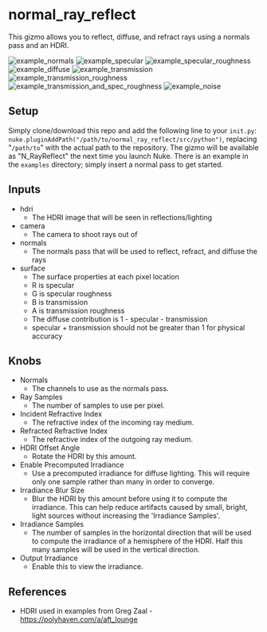 # normal_ray_reflect

This gizmo allows you to reflect, diffuse, and refract rays using a normals pass and an HDRI.

![example_normals](https://user-images.githubusercontent.com/21975584/195250014-08f770d8-36e9-4d8c-9c58-093bbf26f634.png)
![example_specular](https://user-images.githubusercontent.com/21975584/195250043-a39fb2ba-7bbb-4b7c-8b26-922dca7505ab.png)
![example_specular_roughness](https://user-images.githubusercontent.com/21975584/195250049-977c4394-83ae-49a5-9fff-f9f3580fac84.png)
![example_diffuse](https://user-images.githubusercontent.com/21975584/195250065-cd0cb4d7-c28f-48a5-85a7-4d77b6aedbc7.png)
![example_transmission](https://user-images.githubusercontent.com/21975584/195250077-cd1d98ae-3aad-44b5-b757-dd31f7333b77.png)
![example_transmission_roughness](https://user-images.githubusercontent.com/21975584/195250091-6179244d-4c33-44ce-88d7-2b26ae223e79.png)
![example_transmission_and_spec_roughness](https://user-images.githubusercontent.com/21975584/195250100-bcbe0472-7a8a-4e6b-8863-a8b6ef4dfe12.png)
![example_noise](https://user-images.githubusercontent.com/21975584/195250110-d225efa3-494a-4b96-8bc0-6d3d8942bbf2.png)

## Setup

Simply clone/download this repo and add the following line to your `init.py`: `nuke.pluginAddPath("/path/to/normal_ray_reflect/src/python")`, replacing "`/path/to`" with the actual path to the repository. The gizmo will be available as "N_RayReflect" the next time you launch Nuke. There is an example in the `examples` directory; simply insert a normal pass to get started.

## Inputs

- hdri
  - The HDRI image that will be seen in reflections/lighting
- camera
  - The camera to shoot rays out of
- normals
  - The normals pass that will be used to reflect, refract, and diffuse the rays
- surface
  - The surface properties at each pixel location
  - R is specular
  - G is specular roughness
  - B is transmission
  - A is transmission roughness
  - The diffuse contribution is 1 - specular - transmission
  - specular + transmission should not be greater than 1 for physical accuracy

## Knobs

- Normals
  - The channels to use as the normals pass.
- Ray Samples
  - The number of samples to use per pixel.
- Incident Refractive Index
  - The refractive index of the incoming ray medium.
- Refracted Refractive Index
  - The refractive index of the outgoing ray medium.
- HDRI Offset Angle
  - Rotate the HDRI by this amount.
- Enable Precomputed Irradiance
  - Use a precomputed irradiance for diffuse lighting. This will require only one sample rather than many in order to converge.
- Irradiance Blur Size
  - Blur the HDRI by this amount before using it to compute the irradiance. This can help reduce artifacts caused by small, bright, light sources without increasing the 'Irradiance Samples'.
- Irradiance Samples
  - The number of samples in the horizontal direction that will be used to compute the irradiance of a hemisphere of the HDRI. Half this many samples will be used in the vertical direction.
- Output Irradiance
  - Enable this to view the irradiance.

## References
- HDRI used in examples from Greg Zaal - https://polyhaven.com/a/aft_lounge
